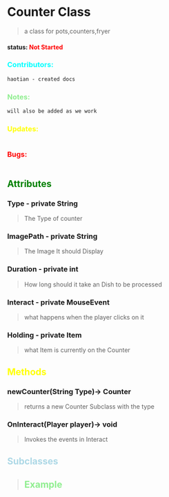 # Counter Class 
> a class for pots,counters,fryer
#### status: <span style="color:red;">Not Started</span>
### <span style="color:cyan;">Contributors:</span>
<!--put your names here between the ``` if you worked on it, and put what you did-->
```diff
haotian - created docs
```
### <span style="color:lightgreen;">Notes:</span>
```diff
will also be added as we work
```
### <span style="color:yellow;">Updates:</span>
```diff

```
### <span style="color:red;">Bugs:</span>
```diff

```
## <span style="color:green;">Attributes</span>

### **Type** - private String
>The Type of counter

### **ImagePath** - private String
>The Image It should Display

### **Duration** - private int
>How long should it take an Dish to be processed 

### **Interact** - private MouseEvent
>what happens when the player clicks on it

### **Holding** - private Item 
>what Item is currently on the Counter


## <span style="color:yellow;">Methods</span>

### **newCounter(String Type)**-> Counter
>returns a new Counter Subclass with the type

### **OnInteract(Player player)**-> void
>Invokes the events in Interact


## <span style="color:lightblue;">Subclasses</span>
> ## <span style="color:lightgreen;">Example</span>   
```java 
```